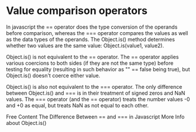 # Value comparison operators

In javascript the == operator does the type conversion of the operands before comparison, whereas the === operator compares the values as well as the data types of the operands. The Object.is() method determines whether two values are the same value: Object.is(value1, value2).  

Object.is() is not equivalent to the == operator. The == operator applies various coercions to both sides (if they are not the same type) before testing for equality (resulting in such behavior as "" == false being true), but Object.is() doesn't coerce either value.

Object.is() is also not equivalent to the === operator. The only difference between Object.is() and === is in their treatment of signed zeros and NaN values. The === operator (and the == operator) treats the number values -0 and +0 as equal, but treats NaN as not equal to each other.

<ResourceGroupTitle>Free Content</ResourceGroupTitle>
<BadgeLink colorScheme='yellow' badgeText='Read' href='https://www.scaler.com/topics/javascript/difference-between-double-equals-and-triple-equals-in-javascript/'>The Difference Between == and === in Javascript</BadgeLink>
<BadgeLink colorScheme='yellow' badgeText='Read' href='https://developer.mozilla.org/en-US/docs/Web/JavaScript/Reference/Global_Objects/Object/is'>More Info about Object.is()</BadgeLink>
